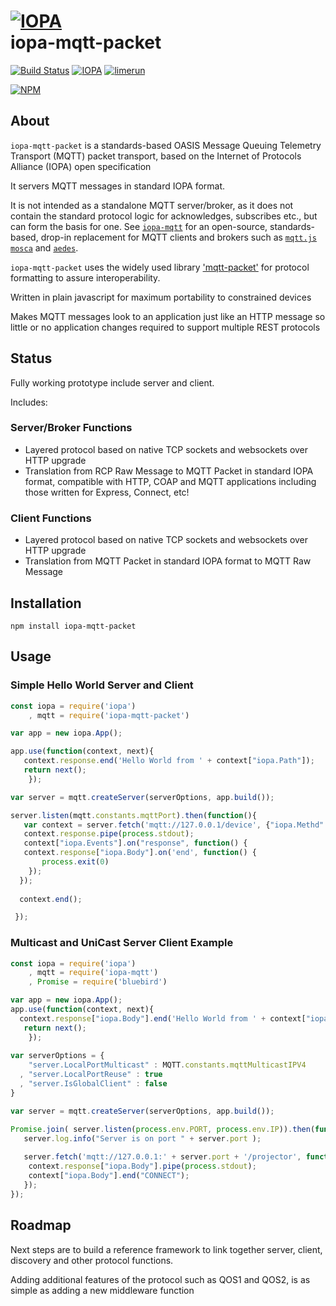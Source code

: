 # [![IOPA](http://iopa.io/iopa.png)](http://iopa.io)<br> iopa-mqtt-packet

[![Build Status](https://api.shippable.com/projects/55f4870c1895ca447414dd90/badge?branchName=master)](https://app.shippable.com/projects/55f4870c1895ca447414dd90) 
[![IOPA](https://img.shields.io/badge/iopa-middleware-99cc33.svg?style=flat-square)](http://iopa.io)
[![limerun](https://img.shields.io/badge/limerun-certified-3399cc.svg?style=flat-square)](https://nodei.co/npm/limerun/)

[![NPM](https://nodei.co/npm/iopa-mqtt-packet.png?downloads=true)](https://nodei.co/npm/iopa-mqtt-packet/)

## About
`iopa-mqtt-packet` is a standards-based OASIS Message Queuing Telemetry Transport (MQTT) packet transport, based on the Internet of Protocols Alliance (IOPA) open specification  

It servers MQTT messages in standard IOPA format.

It is not intended as a standalone MQTT server/broker, as it does not contain the standard protocol logic for acknowledges, subscribes etc., but can form the basis for one.  See [`iopa-mqtt`](https://github.com/iopa-io/iopa-mqtt) for an open-source, standards-based, drop-in replacement for MQTT clients and brokers such as [`mqtt.js`](https://github.com/mqttjs/MQTT.js) [`mosca`](https://github.com/mcollina/mosca) and [`aedes`](https://github.com/mcollina/aedes).

`iopa-mqtt-packet` uses the widely used library ['mqtt-packet'](https://github.com/mqttjs/mqtt-packet) for protocol formatting to assure interoperability.

Written in plain javascript for maximum portability to constrained devices

Makes MQTT messages look to an application just like an HTTP message so little or no application changes required to support multiple REST protocols

## Status

Fully working prototype include server and client.

Includes:

### Server/Broker Functions

  * Layered protocol based on native TCP sockets and websockets over HTTP upgrade
  * Translation from RCP Raw Message to MQTT Packet in standard IOPA format, compatible with HTTP, COAP and MQTT applications including those written for Express, Connect, etc!
    
### Client Functions
  * Layered protocol based on native TCP sockets and websockets over HTTP upgrade
  * Translation from MQTT Packet in standard IOPA format to MQTT Raw Message
 
## Installation

    npm install iopa-mqtt-packet

## Usage
    
### Simple Hello World Server and Client
``` js
const iopa = require('iopa')
    , mqtt = require('iopa-mqtt-packet')      

var app = new iopa.App();

app.use(function(context, next){
   context.response.end('Hello World from ' + context["iopa.Path"]);
   return next();
    });

var server = mqtt.createServer(serverOptions, app.build());

server.listen(mqtt.constants.mqttPort).then(function(){
   var context = server.fetch('mqtt://127.0.0.1/device', {"iopa.Methd": "CONNECT"});
   context.response.pipe(process.stdout);
   context["iopa.Events"].on("response", function() {
   context.response["iopa.Body"].on('end', function() {
       process.exit(0)
    });
  });
  
  context.end();

 });

``` 

### Multicast and UniCast Server Client Example
``` js
const iopa = require('iopa')
    , mqtt = require('iopa-mqtt')      
    , Promise = require('bluebird')

var app = new iopa.App();
app.use(function(context, next){
  context.response["iopa.Body"].end('Hello World from ' + context["iopa.Path"]);
   return next();
    });
    
var serverOptions = {
    "server.LocalPortMulticast" : MQTT.constants.mqttMulticastIPV4
  , "server.LocalPortReuse" : true
  , "server.IsGlobalClient" : false
}

var server = mqtt.createServer(serverOptions, app.build());

Promise.join( server.listen(process.env.PORT, process.env.IP)).then(function(){
   server.log.info("Server is on port " + server.port );
  
   server.fetch('mqtt://127.0.0.1:' + server.port + '/projector', function(context) {
    context.response["iopa.Body"].pipe(process.stdout);
    context["iopa.Body"].end("CONNECT");
   });
});
``` 
  
## Roadmap

Next steps are to build a reference framework to link together server, client, discovery and other protocol functions.

Adding additional features of the protocol such as QOS1 and QOS2, is as simple as adding a new middleware function 
  

 
